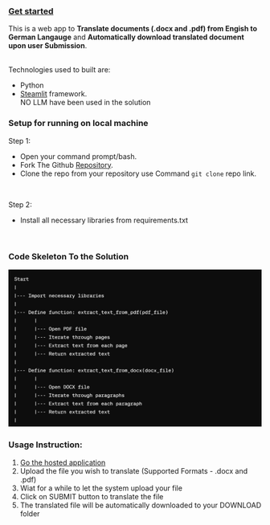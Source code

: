 

### [Get started](https://doctranslation-by-deepak.streamlit.app/) 

This is a web app to **Translate documents (.docx and .pdf) from Engish to German Langauge** and **Automatically download translated document upon user Submission**. 

<br> 
Technologies used to built are: 
<br>  

-  Python <br>
- [Steamlit](https://docs.streamlit.io/) framework.<br>
 NO LLM have been used in the solution

### Setup for running on local machine

Step 1:

- Open your command prompt/bash.
- Fork The Github [Repository](https://github.com/pythonistadeepak/doc_translation).
- Clone the repo from your repository use Command `git clone` repo link.
<br>


Step 2:

- Install all necessary libraries from requirements.txt
<br>


### Code Skeleton To the Solution
 
![](https://github.com/pythonistadeepak/doc_translation/blob/main/img1.PNG)     

### Usage Instruction:
1. [Go the hosted application](https://doctranslation-by-deepak.streamlit.app/)
2. Upload the file you wish to translate (Supported Formats - .docx and .pdf)
3. Wiat for a while to let the system upload your file
4. Click on SUBMIT button to translate the file
5. The translated file will be automatically downloaded to your DOWNLOAD folder
